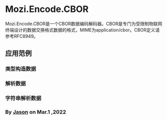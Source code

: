 ﻿# Mozi.Encode.CBOR

Mozi.Encode.CBOR是一个CBOR数据编码解码器。CBOR是专门为受限制物联网终端设计的数据交换格式数据的格式，MIME为application/cbor。CBOR定义请参考RFC8949。

## 应用范例

### 类型构造数据

### 解析数据

### 字符串解析数据

### By [Jason][1] on Mar.1 ,2022

[1]:mailto:brotherqian@163.com
[gitee]:https://gitee.com/myui_admin/mozi.git
[github]:https://github.com/MoziCoder/Mozi.Network.git
[codechina]:https://codechina.csdn.net/mozi/mozi.httpembedded.git